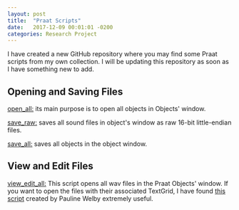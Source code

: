 ```yaml
---
layout: post
title:  "Praat Scripts"
date:   2017-12-09 00:01:01 -0200
categories: Research Project
---
```

I have created a new GitHub repository where you may find some Praat scripts from my own collection. I will be updating this repository as soon as I have something new to add.

## Opening and Saving Files
[open_all:](https://github.com/themistocleous/praat_scripts/blob/master/open_all.praat) its main purpose is to open all objects in Objects' window.

[save_raw:](https://github.com/themistocleous/praat_scripts/blob/master/save_raw.praat) saves all sound files in object's window as raw 16-bit little-endian files.

[save_all:](https://github.com/themistocleous/praat_scripts/blob/master/save_all.praat) saves all objects in the object window.

## View and Edit Files
[view_edit_all:](https://github.com/themistocleous/praat_scripts/blob/master/view_edit_all.praat) This script opens all wav files in the Praat Objects' window. If you want to open the files with their associated TextGrid, I have found [this script](https://github.com/themistocleous/praat_scripts/blob/master/check2.praat) created by Pauline Welby extremely useful.
